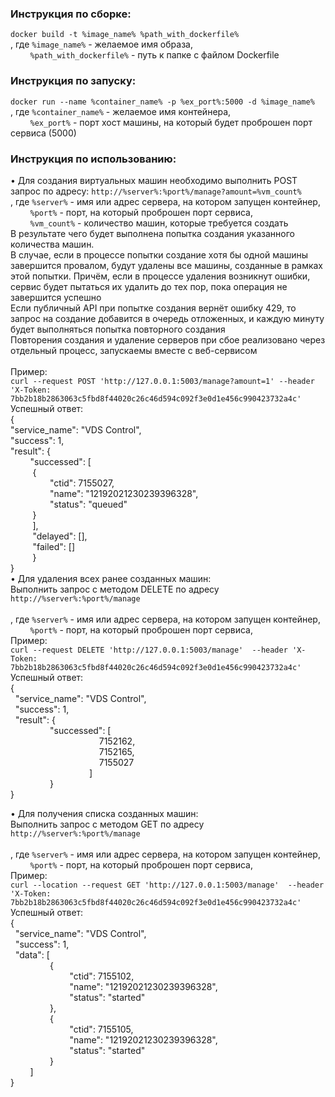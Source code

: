 ### Инструкция по сборке:
`docker build -t %image_name% %path_with_dockerfile%` </br>
, где `%image_name%` - желаемое имя образа, </br>
&nbsp;&nbsp;&nbsp;&nbsp;&nbsp;&nbsp;&nbsp;&nbsp;`%path_with_dockerfile%` - путь к папке с файлом Dockerfile
### Инструкция по запуску:
`docker run --name %container_name% -p %ex_port%:5000 -d %image_name%` </br>
, где `%container_name%` - желаемое имя контейнера, </br>
&nbsp;&nbsp;&nbsp;&nbsp;&nbsp;&nbsp;&nbsp;&nbsp;`%ex_port%` - порт хост машины, на который будет проброшен порт сервиса (5000)</br>
### Инструкция по использованию:
•	Для создания виртуальных машин необходимо выполнить POST запрос по адресу: 
`http://%server%:%port%/manage?amount=%vm_count%`
</br>, где `%server%` - имя или адрес сервера, на котором запущен контейнер, </br>
&nbsp;&nbsp;&nbsp;&nbsp;&nbsp;&nbsp;&nbsp;&nbsp;`%port%` - порт, на который проброшен порт сервиса, </br>
&nbsp;&nbsp;&nbsp;&nbsp;&nbsp;&nbsp;&nbsp;&nbsp;`%vm_count%` - количество машин, которые требуется создать
</br>В результате чего будет выполнена попытка создания указанного количества машин. </br>В случае, если в процессе попытки создание хотя бы одной машины завершится провалом, будут удалены все машины, созданные в рамках этой попытки. Причём, если в процессе удаления возникнут ошибки, сервис будет пытаться их удалить до тех пор, пока операция не завершится успешно
</br>Если публичный API при попытке создания вернёт ошибку 429, то запрос на создание добавится в очередь отложенных, и каждую минуту будет выполняться попытка повторного создания
</br> Повторения создания и удаление серверов при сбое реализовано через отдельный процесс, запускаемы вместе с веб-сервисом
</br>
</br>Пример:  
`curl --request POST 'http://127.0.0.1:5003/manage?amount=1' --header 'X-Token: 7bb2b18b2863063c5fbd8f44020c26c46d594c092f3e0d1e456c990423732a4c'`
</br>Успешный ответ: </br>
{</br>
    "service_name": "VDS Control",</br>
    "success": 1,</br>
    "result": {</br>
&nbsp;&nbsp;&nbsp;&nbsp;&nbsp;&nbsp;&nbsp;&nbsp;"successed": [</br>
&nbsp;&nbsp;&nbsp;&nbsp;&nbsp;&nbsp;&nbsp;&nbsp; {</br>
&nbsp;&nbsp;&nbsp;&nbsp;&nbsp;&nbsp;&nbsp;&nbsp;&nbsp;&nbsp;&nbsp;&nbsp;&nbsp;&nbsp;&nbsp;&nbsp;"ctid": 7155027,</br>
&nbsp;&nbsp;&nbsp;&nbsp;&nbsp;&nbsp;&nbsp;&nbsp;&nbsp;&nbsp;&nbsp;&nbsp;&nbsp;&nbsp;&nbsp;&nbsp;"name": "12192021230239396328",</br>
&nbsp;&nbsp;&nbsp;&nbsp;&nbsp;&nbsp;&nbsp;&nbsp;&nbsp;&nbsp;&nbsp;&nbsp;&nbsp;&nbsp;&nbsp;&nbsp;"status": "queued"</br>
&nbsp;&nbsp;&nbsp;&nbsp;&nbsp;&nbsp;&nbsp;&nbsp;            }</br>
&nbsp;&nbsp;&nbsp;&nbsp;&nbsp;&nbsp;&nbsp;&nbsp;        ],</br>
&nbsp;&nbsp;&nbsp;&nbsp;&nbsp;&nbsp;&nbsp;&nbsp;        "delayed": [],</br>
&nbsp;&nbsp;&nbsp;&nbsp;&nbsp;&nbsp;&nbsp;&nbsp;        "failed": []</br>
&nbsp;&nbsp;&nbsp;&nbsp;&nbsp;&nbsp;&nbsp;&nbsp;    }</br>
}</br>
•	Для удаления всех ранее созданных машин: </br>
Выполнить запрос с методом DELETE по адресу `http://%server%:%port%/manage` </br>
</br>, где `%server%` - имя или адрес сервера, на котором запущен контейнер, </br>
&nbsp;&nbsp;&nbsp;&nbsp;&nbsp;&nbsp;&nbsp;&nbsp;`%port%` - порт, на который проброшен порт сервиса, </br>
Пример: </br>
`curl --request DELETE 'http://127.0.0.1:5003/manage' 
--header 'X-Token: 7bb2b18b2863063c5fbd8f44020c26c46d594c092f3e0d1e456c990423732a4c'` </br>
Успешный ответ: </br>
{ </br>
&nbsp;&nbsp;"service_name": "VDS Control", </br>
&nbsp;&nbsp;"success": 1,</br>
&nbsp;&nbsp;"result": {</br>
&nbsp;&nbsp;&nbsp;&nbsp;&nbsp;&nbsp;&nbsp;&nbsp;&nbsp;&nbsp;&nbsp;&nbsp;&nbsp;&nbsp;&nbsp;&nbsp;"successed": [</br>
&nbsp;&nbsp;&nbsp;&nbsp;&nbsp;&nbsp;&nbsp;&nbsp;&nbsp;&nbsp;&nbsp;&nbsp;&nbsp;&nbsp;&nbsp;&nbsp;&nbsp;&nbsp;&nbsp;&nbsp;&nbsp;&nbsp;&nbsp;&nbsp;&nbsp;&nbsp;&nbsp;&nbsp;&nbsp;&nbsp;&nbsp;&nbsp;&nbsp;&nbsp;&nbsp;&nbsp;7152162,</br>
&nbsp;&nbsp;&nbsp;&nbsp;&nbsp;&nbsp;&nbsp;&nbsp;&nbsp;&nbsp;&nbsp;&nbsp;&nbsp;&nbsp;&nbsp;&nbsp;&nbsp;&nbsp;&nbsp;&nbsp;&nbsp;&nbsp;&nbsp;&nbsp;&nbsp;&nbsp;&nbsp;&nbsp;&nbsp;&nbsp;&nbsp;&nbsp;&nbsp;&nbsp;&nbsp;&nbsp;7152165,</br>
&nbsp;&nbsp;&nbsp;&nbsp;&nbsp;&nbsp;&nbsp;&nbsp;&nbsp;&nbsp;&nbsp;&nbsp;&nbsp;&nbsp;&nbsp;&nbsp;&nbsp;&nbsp;&nbsp;&nbsp;&nbsp;&nbsp;&nbsp;&nbsp;&nbsp;&nbsp;&nbsp;&nbsp;&nbsp;&nbsp;&nbsp;&nbsp;&nbsp;&nbsp;&nbsp;&nbsp;7155027</br>
&nbsp;&nbsp;&nbsp;&nbsp;&nbsp;&nbsp;&nbsp;&nbsp;&nbsp;&nbsp;&nbsp;&nbsp;&nbsp;&nbsp;&nbsp;&nbsp;&nbsp;&nbsp;&nbsp;&nbsp;&nbsp;&nbsp;&nbsp;&nbsp;&nbsp;&nbsp;&nbsp;&nbsp;&nbsp;&nbsp;&nbsp;&nbsp;]</br>
&nbsp;&nbsp;&nbsp;&nbsp;&nbsp;&nbsp;&nbsp;&nbsp;&nbsp;&nbsp;&nbsp;&nbsp;&nbsp;&nbsp;&nbsp;&nbsp;}</br>
}</br>

•	Для получения списка созданных машин: </br>
Выполнить запрос с методом GET по адресу `http://%server%:%port%/manage` </br>
</br>, где `%server%` - имя или адрес сервера, на котором запущен контейнер, </br>
&nbsp;&nbsp;&nbsp;&nbsp;&nbsp;&nbsp;&nbsp;&nbsp;`%port%` - порт, на который проброшен порт сервиса, </br>
Пример: </br> 
`curl --location --request GET 'http://127.0.0.1:5003/manage' 
--header 'X-Token: 7bb2b18b2863063c5fbd8f44020c26c46d594c092f3e0d1e456c990423732a4c'` </br>
Успешный ответ: </br>
{</br>
&nbsp;&nbsp;"service_name": "VDS Control",</br>
&nbsp;&nbsp;"success": 1,</br>
&nbsp;&nbsp;"data": [</br>
&nbsp;&nbsp;&nbsp;&nbsp;&nbsp;&nbsp;&nbsp;&nbsp;&nbsp;&nbsp;&nbsp;&nbsp;&nbsp;&nbsp;&nbsp;&nbsp;{</br>
&nbsp;&nbsp;&nbsp;&nbsp;&nbsp;&nbsp;&nbsp;&nbsp;&nbsp;&nbsp;&nbsp;&nbsp;&nbsp;&nbsp;&nbsp;&nbsp;&nbsp;&nbsp;&nbsp;&nbsp;&nbsp;&nbsp;&nbsp;&nbsp;"ctid": 7155102,</br>
&nbsp;&nbsp;&nbsp;&nbsp;&nbsp;&nbsp;&nbsp;&nbsp;&nbsp;&nbsp;&nbsp;&nbsp;&nbsp;&nbsp;&nbsp;&nbsp;&nbsp;&nbsp;&nbsp;&nbsp;&nbsp;&nbsp;&nbsp;&nbsp;"name": "12192021230239396328",</br>
&nbsp;&nbsp;&nbsp;&nbsp;&nbsp;&nbsp;&nbsp;&nbsp;&nbsp;&nbsp;&nbsp;&nbsp;&nbsp;&nbsp;&nbsp;&nbsp;&nbsp;&nbsp;&nbsp;&nbsp;&nbsp;&nbsp;&nbsp;&nbsp;"status": "started"</br>
&nbsp;&nbsp;&nbsp;&nbsp;&nbsp;&nbsp;&nbsp;&nbsp;&nbsp;&nbsp;&nbsp;&nbsp;&nbsp;&nbsp;&nbsp;&nbsp;},</br>
&nbsp;&nbsp;&nbsp;&nbsp;&nbsp;&nbsp;&nbsp;&nbsp;&nbsp;&nbsp;&nbsp;&nbsp;&nbsp;&nbsp;&nbsp;&nbsp;{</br>
&nbsp;&nbsp;&nbsp;&nbsp;&nbsp;&nbsp;&nbsp;&nbsp;&nbsp;&nbsp;&nbsp;&nbsp;&nbsp;&nbsp;&nbsp;&nbsp;&nbsp;&nbsp;&nbsp;&nbsp;&nbsp;&nbsp;&nbsp;&nbsp;"ctid": 7155105,</br>
&nbsp;&nbsp;&nbsp;&nbsp;&nbsp;&nbsp;&nbsp;&nbsp;&nbsp;&nbsp;&nbsp;&nbsp;&nbsp;&nbsp;&nbsp;&nbsp;&nbsp;&nbsp;&nbsp;&nbsp;&nbsp;&nbsp;&nbsp;&nbsp;"name": "12192021230239396328",</br>
&nbsp;&nbsp;&nbsp;&nbsp;&nbsp;&nbsp;&nbsp;&nbsp;&nbsp;&nbsp;&nbsp;&nbsp;&nbsp;&nbsp;&nbsp;&nbsp;&nbsp;&nbsp;&nbsp;&nbsp;&nbsp;&nbsp;&nbsp;&nbsp;"status": "started"</br>
&nbsp;&nbsp;&nbsp;&nbsp;&nbsp;&nbsp;&nbsp;&nbsp;&nbsp;&nbsp;&nbsp;&nbsp;&nbsp;&nbsp;&nbsp;&nbsp;}</br>
&nbsp;&nbsp;&nbsp;&nbsp;&nbsp;&nbsp;&nbsp;&nbsp;]</br>
}</br>


